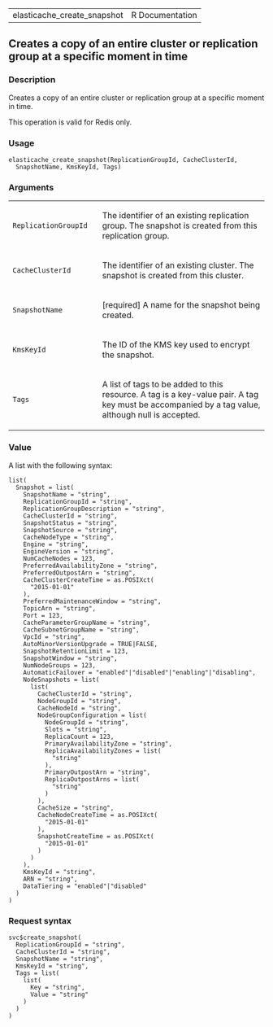 <table style="width: 100%;">
<tbody>
<tr class="odd">
<td>elasticache_create_snapshot</td>
<td style="text-align: right;">R Documentation</td>
</tr>
</tbody>
</table>

## Creates a copy of an entire cluster or replication group at a specific moment in time

### Description

Creates a copy of an entire cluster or replication group at a specific
moment in time.

This operation is valid for Redis only.

### Usage

    elasticache_create_snapshot(ReplicationGroupId, CacheClusterId,
      SnapshotName, KmsKeyId, Tags)

### Arguments

<table>
<colgroup>
<col style="width: 35%" />
<col style="width: 65%" />
</colgroup>
<tbody>
<tr class="odd">
<td><code
id="elasticache_create_snapshot_:_ReplicationGroupId">ReplicationGroupId</code></td>
<td><p>The identifier of an existing replication group. The snapshot is
created from this replication group.</p></td>
</tr>
<tr class="even">
<td><code
id="elasticache_create_snapshot_:_CacheClusterId">CacheClusterId</code></td>
<td><p>The identifier of an existing cluster. The snapshot is created
from this cluster.</p></td>
</tr>
<tr class="odd">
<td><code
id="elasticache_create_snapshot_:_SnapshotName">SnapshotName</code></td>
<td><p>[required] A name for the snapshot being created.</p></td>
</tr>
<tr class="even">
<td><code
id="elasticache_create_snapshot_:_KmsKeyId">KmsKeyId</code></td>
<td><p>The ID of the KMS key used to encrypt the snapshot.</p></td>
</tr>
<tr class="odd">
<td><code id="elasticache_create_snapshot_:_Tags">Tags</code></td>
<td><p>A list of tags to be added to this resource. A tag is a key-value
pair. A tag key must be accompanied by a tag value, although null is
accepted.</p></td>
</tr>
</tbody>
</table>

### Value

A list with the following syntax:

    list(
      Snapshot = list(
        SnapshotName = "string",
        ReplicationGroupId = "string",
        ReplicationGroupDescription = "string",
        CacheClusterId = "string",
        SnapshotStatus = "string",
        SnapshotSource = "string",
        CacheNodeType = "string",
        Engine = "string",
        EngineVersion = "string",
        NumCacheNodes = 123,
        PreferredAvailabilityZone = "string",
        PreferredOutpostArn = "string",
        CacheClusterCreateTime = as.POSIXct(
          "2015-01-01"
        ),
        PreferredMaintenanceWindow = "string",
        TopicArn = "string",
        Port = 123,
        CacheParameterGroupName = "string",
        CacheSubnetGroupName = "string",
        VpcId = "string",
        AutoMinorVersionUpgrade = TRUE|FALSE,
        SnapshotRetentionLimit = 123,
        SnapshotWindow = "string",
        NumNodeGroups = 123,
        AutomaticFailover = "enabled"|"disabled"|"enabling"|"disabling",
        NodeSnapshots = list(
          list(
            CacheClusterId = "string",
            NodeGroupId = "string",
            CacheNodeId = "string",
            NodeGroupConfiguration = list(
              NodeGroupId = "string",
              Slots = "string",
              ReplicaCount = 123,
              PrimaryAvailabilityZone = "string",
              ReplicaAvailabilityZones = list(
                "string"
              ),
              PrimaryOutpostArn = "string",
              ReplicaOutpostArns = list(
                "string"
              )
            ),
            CacheSize = "string",
            CacheNodeCreateTime = as.POSIXct(
              "2015-01-01"
            ),
            SnapshotCreateTime = as.POSIXct(
              "2015-01-01"
            )
          )
        ),
        KmsKeyId = "string",
        ARN = "string",
        DataTiering = "enabled"|"disabled"
      )
    )

### Request syntax

    svc$create_snapshot(
      ReplicationGroupId = "string",
      CacheClusterId = "string",
      SnapshotName = "string",
      KmsKeyId = "string",
      Tags = list(
        list(
          Key = "string",
          Value = "string"
        )
      )
    )
